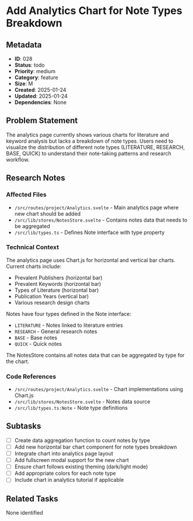 # Add Analytics Chart for Note Types Breakdown

## Metadata
- **ID**: 028
- **Status**: todo
- **Priority**: medium
- **Category**: feature
- **Size**: M
- **Created**: 2025-01-24
- **Updated**: 2025-01-24
- **Dependencies**: None

## Problem Statement
The analytics page currently shows various charts for literature and keyword analysis but lacks a breakdown of note types. Users need to visualize the distribution of different note types (LITERATURE, RESEARCH, BASE, QUICK) to understand their note-taking patterns and research workflow.

## Research Notes
### Affected Files
- `/src/routes/project/Analytics.svelte` - Main analytics page where new chart should be added
- `/src/lib/stores/NotesStore.svelte` - Contains notes data that needs to be aggregated
- `/src/lib/types.ts` - Defines Note interface with type property

### Technical Context
The analytics page uses Chart.js for horizontal and vertical bar charts. Current charts include:
- Prevalent Publishers (horizontal bar)
- Prevalent Keywords (horizontal bar)
- Types of Literature (horizontal bar)
- Publication Years (vertical bar)
- Various research design charts

Notes have four types defined in the Note interface:
- `LITERATURE` - Notes linked to literature entries
- `RESEARCH` - General research notes
- `BASE` - Base notes
- `QUICK` - Quick notes

The NotesStore contains all notes data that can be aggregated by type for the chart.

### Code References
- `/src/routes/project/Analytics.svelte` - Chart implementations using Chart.js
- `/src/lib/stores/NotesStore.svelte` - Notes data source
- `/src/lib/types.ts:Note` - Note type definitions

## Subtasks
- [ ] Create data aggregation function to count notes by type
- [ ] Add new horizontal bar chart component for note types breakdown
- [ ] Integrate chart into analytics page layout
- [ ] Add fullscreen modal support for the new chart
- [ ] Ensure chart follows existing theming (dark/light mode)
- [ ] Add appropriate colors for each note type
- [ ] Include chart in analytics tutorial if applicable

## Related Tasks
None identified